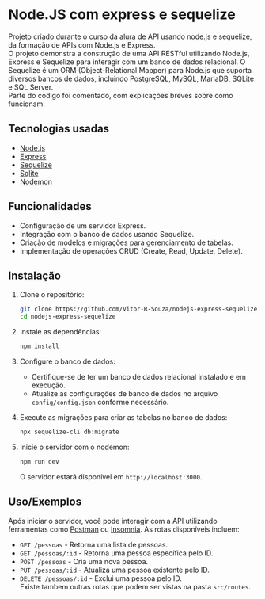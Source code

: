 
# Node.JS com express e sequelize

Projeto criado durante o curso da alura de API usando node.js e sequelize, da formação de APIs com Node.js e Express.\
O projeto demonstra a construção de uma API RESTful utilizando Node.js, Express e Sequelize para interagir com um banco de dados relacional. O Sequelize é um ORM (Object-Relational Mapper) para Node.js que suporta diversos bancos de dados, incluindo PostgreSQL, MySQL, MariaDB, SQLite e SQL Server.\
Parte do codigo foi comentado, com explicações breves sobre como funcionam.


## Tecnologias usadas

- [Node.js](https://nodejs.org/)
- [Express](https://expressjs.com/)
- [Sequelize](https://sequelize.org/)
- [Sqlite](https://www.sqlite.org/index.html)
- [Nodemon](https://nodemon.io)

## Funcionalidades

- Configuração de um servidor Express.
- Integração com o banco de dados usando Sequelize.
- Criação de modelos e migrações para gerenciamento de tabelas.
- Implementação de operações CRUD (Create, Read, Update, Delete).


## Instalação

1. Clone o repositório:

   ```bash
   git clone https://github.com/Vitor-R-Souza/nodejs-express-sequelize.git
   cd nodejs-express-sequelize
   ```

2. Instale as dependências:

   ```bash
   npm install
   ```
3. Configure o banco de dados:

   - Certifique-se de ter um banco de dados relacional instalado e em execução.
   - Atualize as configurações de banco de dados no arquivo `config/config.json` conforme necessário.

4. Execute as migrações para criar as tabelas no banco de dados:

   ```bash
   npx sequelize-cli db:migrate
   ```

5. Inicie o servidor com o nodemon:

   ```bash
   npm run dev
   ```

   O servidor estará disponível em `http://localhost:3000`.
## Uso/Exemplos

Após iniciar o servidor, você pode interagir com a API utilizando ferramentas como [Postman](https://www.postman.com/) ou [Insomnia](https://insomnia.rest/). As rotas disponíveis incluem:

- `GET /pessoas` - Retorna uma lista de pessoas.
- `GET /pessoas/:id` - Retorna uma pessoa específica pelo ID.
- `POST /pessoas` - Cria uma nova pessoa.
- `PUT /pessoas/:id` - Atualiza uma pessoa existente pelo ID.
- `DELETE /pessoas/:id` - Exclui uma pessoa pelo ID. \
Existe tambem outras rotas que podem ser vistas na pasta `src/routes`.

